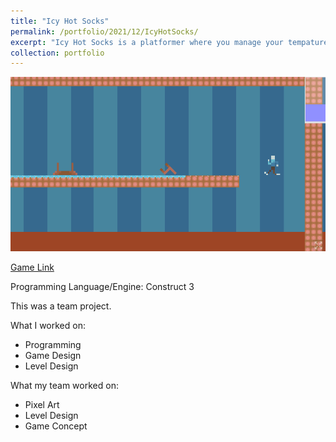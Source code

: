 ```yaml
---
title: "Icy Hot Socks"
permalink: /portfolio/2021/12/IcyHotSocks/
excerpt: "Icy Hot Socks is a platformer where you manage your tempature as you navigate your way to the attic.<br/><img src='/images/IcyHotSocks1.png'>"
collection: portfolio
---
```


<img src='/images/IcyHotSocks1.png'>

[Game Link](https://queenfii.itch.io/icy-hot-socks)

Programming Language/Engine: Construct 3

This was a team project.

What I worked on:
* Programming
* Game Design
* Level Design

What my team worked on:
* Pixel Art
* Level Design
* Game Concept